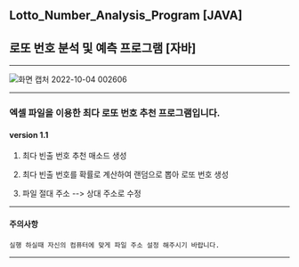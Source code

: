 ## Lotto_Number_Analysis_Program [JAVA]

## 로또 번호 분석 및 예측 프로그램 [자바]

-------------------------------------------------------------------------------------------------------------------------------------

![화면 캡처 2022-10-04 002606](https://user-images.githubusercontent.com/101334646/193617347-5bc636e1-688e-447a-838d-b2648991b0df.jpg)

-------------------------------------------------------------------------------------------------------------------------------------

### 엑셀 파일을 이용한 최다 로또 번호 추천 프로그램입니다.

#### version 1.1

1. 최다 빈출 번호 추천 매소드 생성

2. 최다 빈출 번호를 확률로 계산하여 랜덤으로 뽑아 로또 번호 생성

3. 파일 절대 주소 --> 상대 주소로 수정 

-------------------------------------------------------------------------------------------------------------------------------------

#### 주의사항
```
실행 하실때 자신의 컴퓨터에 맞게 파일 주소 설정 해주시기 바랍니다.
```

-------------------------------------------------------------------------------------------------------------------------------------
